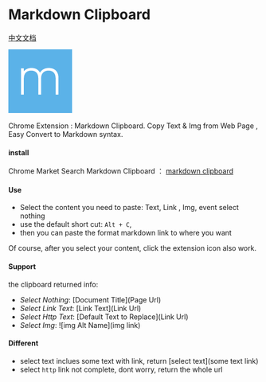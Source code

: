 # Markdown Clipboard

[中文文档](./READMECN.md)

![](./markdown.png)

Chrome Extension : Markdown Clipboard. 
Copy Text & Img from Web Page , Easy Convert to Markdown syntax.



#### install

Chrome Market Search Markdown Clipboard ： [markdown clipboard](https://chrome.google.com/webstore/detail/markdown-clipboard/kiieboeeejffbjnfejfjphoigfdiiadh?hl=zh-CN)


#### Use

* Select the content you need to paste: Text, Link , Img, event select nothing
* use the default short cut: `Alt + C`,
* then you can paste the format markdown link to where you want

Of course,  after you select your content, click the extension icon also work.

#### Support
the clipboard returned info:

* *Select Nothing*: [Document Title](Page Url)
* *Select Link Text*: [Link Text](Link Url)
* *Select Http Text*: [Default Text to Replace](Link Url)
* *Select Img*: ![img Alt Name](img link)

#### Different
* select text inclues some text with link, return [select text](some text link)
* select `http` link not complete, dont worry, return the whole url
